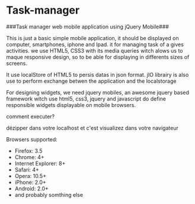 Task-manager
============

###Task manager web mobile application using jQuery Mobile###

This is just a basic simple mobile application, it should be displayed on computer, smartphones, iphone and Ipad.
it for managing task of a gives activities.
we use HTML5, CSS3 with its media queries witch alows us to maque responsive design, so to be able for displaying in differents sizes of
screens.
 
 It use localStore of HTML5 to persis datas in json format. jIO librairy is also use to perform exchange betwen the application and the localstorage
 
 For designing widgets, we need jquery mobiles, an awesome jquery based framework witch use html5, css3, jquery and javascript do
 define responsible widgets displayable on mobile browsers.


comment executer?

dézipper dans votre localhost et c'est visualizez dans votre navigateur

Browsers supported:

- Firefox: 3.5
- Chrome: 4+
- Internet Explorer: 8+
- Safari: 4+
- Opera: 10.5+
- iPhone: 2.0+
- Android: 2.0+
- and probably somthing else
